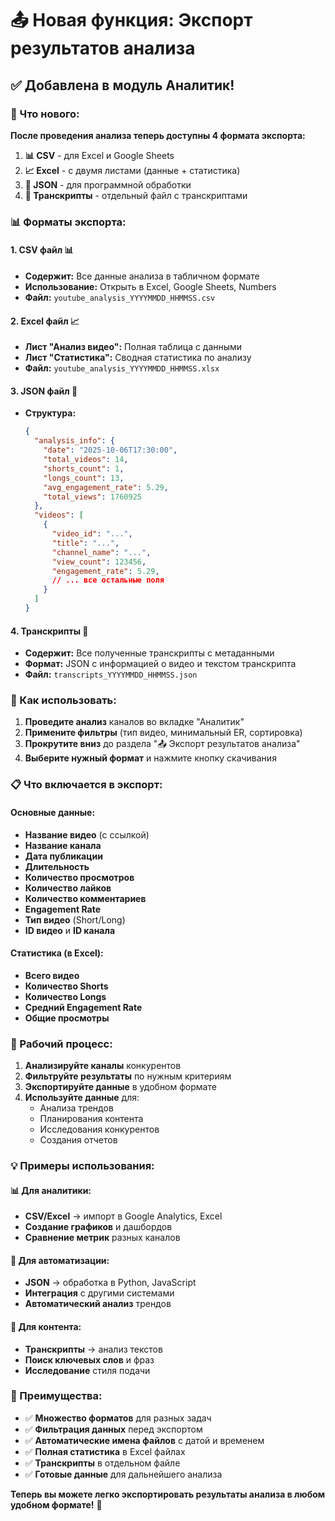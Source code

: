 # 📤 Новая функция: Экспорт результатов анализа

## ✅ Добавлена в модуль Аналитик!

### 🚀 Что нового:

**После проведения анализа теперь доступны 4 формата экспорта:**

1. **📊 CSV** - для Excel и Google Sheets
2. **📈 Excel** - с двумя листами (данные + статистика)
3. **📄 JSON** - для программной обработки
4. **📝 Транскрипты** - отдельный файл с транскриптами

### 📊 Форматы экспорта:

#### 1. **CSV файл** 📊
- **Содержит:** Все данные анализа в табличном формате
- **Использование:** Открыть в Excel, Google Sheets, Numbers
- **Файл:** `youtube_analysis_YYYYMMDD_HHMMSS.csv`

#### 2. **Excel файл** 📈
- **Лист "Анализ видео":** Полная таблица с данными
- **Лист "Статистика":** Сводная статистика по анализу
- **Файл:** `youtube_analysis_YYYYMMDD_HHMMSS.xlsx`

#### 3. **JSON файл** 📄
- **Структура:**
  ```json
  {
    "analysis_info": {
      "date": "2025-10-06T17:30:00",
      "total_videos": 14,
      "shorts_count": 1,
      "longs_count": 13,
      "avg_engagement_rate": 5.29,
      "total_views": 1760925
    },
    "videos": [
      {
        "video_id": "...",
        "title": "...",
        "channel_name": "...",
        "view_count": 123456,
        "engagement_rate": 5.29,
        // ... все остальные поля
      }
    ]
  }
  ```

#### 4. **Транскрипты** 📝
- **Содержит:** Все полученные транскрипты с метаданными
- **Формат:** JSON с информацией о видео и текстом транскрипта
- **Файл:** `transcripts_YYYYMMDD_HHMMSS.json`

### 🎯 Как использовать:

1. **Проведите анализ** каналов во вкладке "Аналитик"
2. **Примените фильтры** (тип видео, минимальный ER, сортировка)
3. **Прокрутите вниз** до раздела "📤 Экспорт результатов анализа"
4. **Выберите нужный формат** и нажмите кнопку скачивания

### 📋 Что включается в экспорт:

#### Основные данные:
- **Название видео** (с ссылкой)
- **Название канала**
- **Дата публикации**
- **Длительность**
- **Количество просмотров**
- **Количество лайков**
- **Количество комментариев**
- **Engagement Rate**
- **Тип видео** (Short/Long)
- **ID видео** и **ID канала**

#### Статистика (в Excel):
- **Всего видео**
- **Количество Shorts**
- **Количество Longs**
- **Средний Engagement Rate**
- **Общие просмотры**

### 🔄 Рабочий процесс:

1. **Анализируйте каналы** конкурентов
2. **Фильтруйте результаты** по нужным критериям
3. **Экспортируйте данные** в удобном формате
4. **Используйте данные** для:
   - Анализа трендов
   - Планирования контента
   - Исследования конкурентов
   - Создания отчетов

### 💡 Примеры использования:

#### 📊 Для аналитики:
- **CSV/Excel** → импорт в Google Analytics, Excel
- **Создание графиков** и дашбордов
- **Сравнение метрик** разных каналов

#### 🤖 Для автоматизации:
- **JSON** → обработка в Python, JavaScript
- **Интеграция** с другими системами
- **Автоматический анализ** трендов

#### 📝 Для контента:
- **Транскрипты** → анализ текстов
- **Поиск ключевых слов** и фраз
- **Исследование** стиля подачи

### 🎊 Преимущества:

- ✅ **Множество форматов** для разных задач
- ✅ **Фильтрация данных** перед экспортом
- ✅ **Автоматические имена файлов** с датой и временем
- ✅ **Полная статистика** в Excel файлах
- ✅ **Транскрипты** в отдельном файле
- ✅ **Готовые данные** для дальнейшего анализа

**Теперь вы можете легко экспортировать результаты анализа в любом удобном формате!** 🎉


















